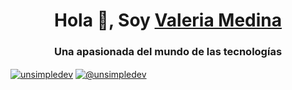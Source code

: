 <h1 align="center">Hola 👋, Soy <a href="https://github.com/vmedina2014" target="blank">
Valeria Medina</a></h1>

<h3 align="center">Una apasionada del mundo de las tecnologías</h3>

<p align="left">
  
<a href="https://www.linkedin.com/in/vmedina00/" target="blank"><img align="center" src="https://img.shields.io/badge/LinkedIn-0077B5?style=for-the-badge&logo=linkedin&logoColor=white" alt="unsimpledev"/></a>
<a href = "mailto:vmedina00@gmail.com" target="blank"><img align="center" src="https://img.shields.io/badge/Gmail-D14836?style=for-the-badge&logo=gmail&logoColor=white" alt="@unsimpledev"  /></a>
  </p>
